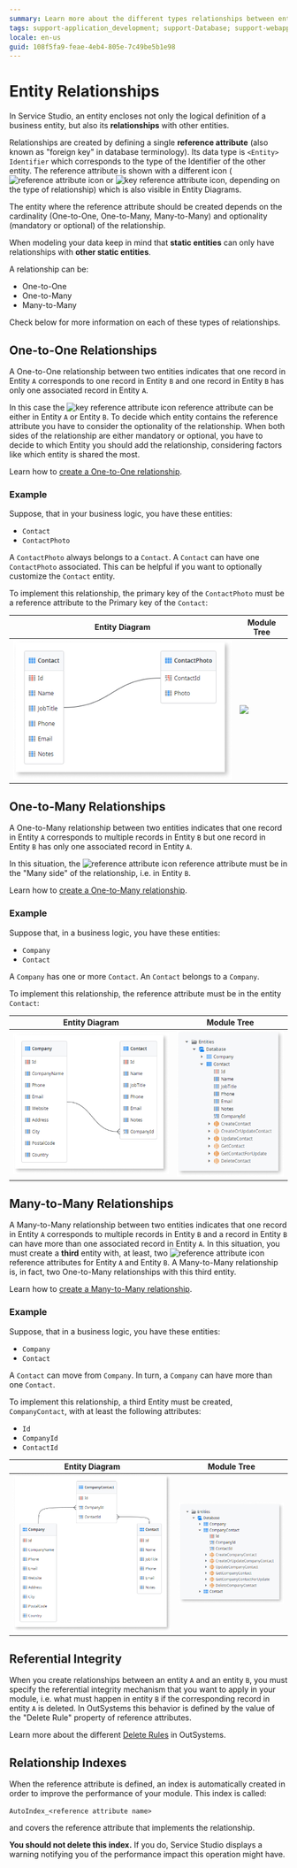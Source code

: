 ```yaml
---
summary: Learn more about the different types relationships between entities in OutSystems.
tags: support-application_development; support-Database; support-webapps
locale: en-us
guid: 108f5fa9-feae-4eb4-805e-7c49be5b1e98
---
```


# Entity Relationships

In Service Studio, an entity encloses not only the logical definition of a business entity, but also its **relationships** with other entities.

Relationships are created by defining a single **reference attribute** (also known as "foreign key" in database terminology). Its data type is `<Entity> Identifier` which corresponds to the type of the Identifier of the other entity. The reference attribute is shown with a different icon (![reference attribute icon](<images/reference-attr.png>) or ![key reference attribute icon](<images/key-reference-attr.png>), depending on the type of relationship) which is also visible in Entity Diagrams. 

The entity where the reference attribute should be created depends on the cardinality (One-to-One, One-to-Many, Many-to-Many) and optionality (mandatory or optional) of the relationship.

<div class="info" markdown="1">

When modeling your data keep in mind that **static entities** can only have relationships with **other static entities**.

</div>

A relationship can be:

* One-to-One
* One-to-Many
* Many-to-Many

Check below for more information on each of these types of relationships.


## One-to-One Relationships

A One-to-One relationship between two entities indicates that one record in Entity `A` corresponds to one record in Entity `B` and one record in Entity `B` has only one associated record in Entity `A`. 

In this case the ![key reference attribute icon](<images/key-reference-attr.png>) reference attribute can be either in Entity `A` or Entity `B`. To decide which entity contains the reference attribute you have to consider the optionality of the relationship. When both sides of the relationship are either mandatory or optional, you have to decide to which Entity you should add the relationship, considering factors like which entity is shared the most.

Learn how to [create a One-to-One relationship](<relationship-one-to-one.md>).

### Example

Suppose, that in your business logic, you have these entities:

* `Contact`
* `ContactPhoto`

A `ContactPhoto` always belongs to a `Contact`. A `Contact` can have one `ContactPhoto` associated. This can be helpful if you want to optionally customize the `Contact` entity.

To implement this relationship, the primary key of the `ContactPhoto` must be a reference attribute to the Primary key of the `Contact`:

Entity Diagram | Module Tree
---------------|------------
![](images/one-to-one-entity-diagram.png) | ![](images/one-to-one-module-tree.jpg)

## One-to-Many Relationships

A One-to-Many relationship between two entities indicates that one record in Entity `A` corresponds to multiple records in Entity `B` but one record in Entity `B` has only one associated record in Entity `A`.

In this situation, the ![reference attribute icon](<images/reference-attr.png>) reference attribute must be in the "Many side" of the relationship, i.e. in Entity `B`.

Learn how to [create a One-to-Many relationship](<relationship-one-to-many.md>).

### Example

Suppose that, in a business logic, you have these entities:

* `Company`
* `Contact`

A `Company` has one or more `Contact`. An `Contact` belongs to a `Company`.

To implement this relationship, the reference attribute must be in the entity `Contact`:

Entity Diagram | Module Tree
---------------|------------
![](images/one-to-many-entity-diagram.png) | ![](images/one-to-many-module-tree.png)


## Many-to-Many Relationships

A Many-to-Many relationship between two entities indicates that one record in Entity `A` corresponds to multiple records in Entity `B` and a record in Entity `B` can have more than one associated record in Entity `A`. In this situation, you must create a **third** entity with, at least, two ![reference attribute icon](<images/reference-attr.png>) reference attributes for Entity `A` and Entity `B`. A Many-to-Many relationship is, in fact, two One-to-Many relationships with this third entity.

Learn how to [create a Many-to-Many relationship](<relationship-many-to-many.md>).

### Example

Suppose, that in a business logic, you have these entities:

* `Company`
* `Contact`

A `Contact` can move from `Company`. In turn, a `Company` can have more than one `Contact`.

To implement this relationship, a third Entity must be created, `CompanyContact`, with at least the following attributes:

* `Id`
* `CompanyId`
* `ContactId`

Entity Diagram | Module Tree
---------------|------------
![](images/many-to-many-entity-diagram.png) | ![](images/many-to-many-module-tree.png)


## Referential Integrity

When you create relationships between an entity `A` and an entity `B`, you must specify the referential integrity mechanism that you want to apply in your module, i.e. what must happen in entity `B` if the corresponding record in entity `A` is deleted. In OutSystems this behavior is defined by the value of the "Delete Rule" property of reference attributes.

Learn more about the different [Delete Rules](<delete-rules.md>) in OutSystems.


## Relationship Indexes

When the reference attribute is defined, an index is automatically created in order to improve the performance of your module. This index is called:

`AutoIndex_<reference attribute name>`

and covers the reference attribute that implements the relationship.

**You should not delete this index.** If you do, Service Studio displays a warning notifying you of the performance impact this operation might have.




